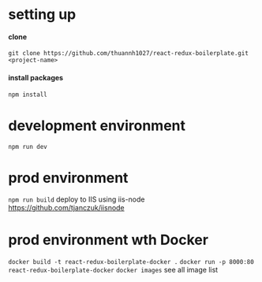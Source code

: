 # setting up
#### clone
`git clone https://github.com/thuannh1027/react-redux-boilerplate.git <project-name>`
#### install packages
`npm install`

# development environment
  `npm run dev`
# prod environment
  `npm run build`
  deploy to IIS using iis-node https://github.com/tjanczuk/iisnode
# prod environment wth Docker
  `docker build -t react-redux-boilerplate-docker .`
  `docker run -p 8000:80 react-redux-boilerplate-docker`
  `docker images` see all image list
